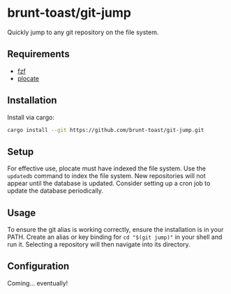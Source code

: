 # brunt-toast/git-jump 

Quickly jump to any git repository on the file system. 

## Requirements 

* [fzf](https://github.com/junegunn/fzf)
* [plocate](https://www.kali.org/tools/plocate/) 

## Installation 

Install via cargo: 
```bash
cargo install --git https://github.com/brunt-toast/git-jump.git
```
## Setup 
For effective use, plocate must have indexed the file system. Use the `updatedb` command to index the file system. New repositories will not appear until the database is updated. Consider setting up a cron job to update the database periodically. 

## Usage 

To ensure the git alias is working correctly, ensure the installation is in your PATH. Create an alias or key binding for `cd "$(git jump)"` in your shell and run it. Selecting a repository will then navigate into its directory. 

## Configuration 

Coming... eventually! 
